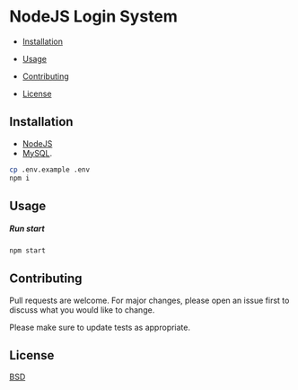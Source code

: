 # NodeJS Login System



* [Installation](#installation)

* [Usage](#usage)

* [Contributing](#contributing)

* [License](#license)

## Installation

* [NodeJS](https://nodejs.org/en/)
* [MySQL](https://dev.mysql.com/downloads/mysql/).

```bash
cp .env.example .env
npm i
```

## Usage

##### Run start
```bash
npm start 
```

## Contributing
Pull requests are welcome. For major changes, please open an issue first to discuss what you would like to change.

Please make sure to update tests as appropriate.

## License
[BSD](https://opensource.org/licenses/BSD-3-Clause)
